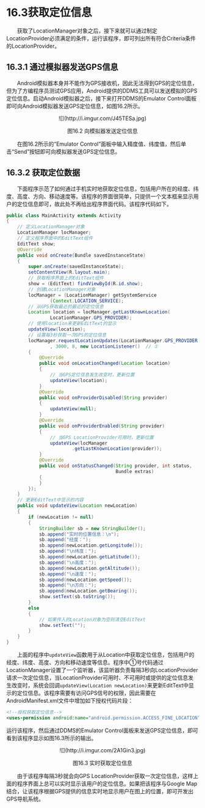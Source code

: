 # 16.3获取定位信息

　　获取了LocationManager对象之后，接下来就可以通过制定LocationProvider必须满足的条件，运行该程序，即可列出所有符合Criteria条件的LocationProvider。

## 16.3.1 通过模拟器发送GPS信息
　　Android模拟器本身并不能作为GPS接收机，因此无法得到GPS的定位信息，但为了方编程序员测试GPS应用，Android提供的DDMS工具可以发送模拟的GPS定位信息。启动Android模拟器之后，接下来打开DDMS的Emulator Control面板即可向Android模拟器发送GPS定位信息，如图16.2所示。
<center>![](http://i.imgur.com/J45TESa.jpg)

图16.2 向模拟器发送定位信息 </center>

　　在图16.2所示的“Emulator Control”面板中输入精度值、纬度值，然后单击“Send”按钮即可向模拟器发送GPS定位信息。

## 16.3.2 获取定位数据
　　下面程序示范了如何通过手机实时地获取定位信息，包括用户所在的经度、纬度、高度、方向、移动速度等。该程序的界面很简单，只提供一个文本框来显示用户的定位信息即可，故此处不再给出程序界面代码。该程序代码如下。

````` java
public class MainActivity extends Activity
{
	// 定义LocationManager对象
	LocationManager locManager;
	// 定义程序界面中的EditText组件
	EditText show;
	@Override
	public void onCreate(Bundle savedInstanceState)
	{
		super.onCreate(savedInstanceState);
		setContentView(R.layout.main);
		// 获取程序界面上的EditText组件
		show = (EditText) findViewById(R.id.show);
		// 创建LocationManager对象
		locManager = (LocationManager) getSystemService
				(Context.LOCATION_SERVICE);
		// 从GPS获取最近的最近的定位信息
		Location location = locManager.getLastKnownLocation(
				LocationManager.GPS_PROVIDER);
		// 使用location来更新EditText的显示
		updateView(location);
		// 设置每3秒获取一次GPS的定位信息
		locManager.requestLocationUpdates(LocationManager.GPS_PROVIDER
				, 3000, 8, new LocationListener()  // ①
		{
			@Override
			public void onLocationChanged(Location location)
			{
				// 当GPS定位信息发生改变时，更新位置
				updateView(location);
			}
			@Override
			public void onProviderDisabled(String provider)
			{
				updateView(null);
			}
			@Override
			public void onProviderEnabled(String provider)
			{
				// 当GPS LocationProvider可用时，更新位置
				updateView(locManager
						.getLastKnownLocation(provider));
			}
			@Override
			public void onStatusChanged(String provider, int status,
										Bundle extras)
			{
			}
		});
	}
	// 更新EditText中显示的内容
	public void updateView(Location newLocation)
	{
		if (newLocation != null)
		{
			StringBuilder sb = new StringBuilder();
			sb.append("实时的位置信息：\n");
			sb.append("经度：");
			sb.append(newLocation.getLongitude());
			sb.append("\n纬度：");
			sb.append(newLocation.getLatitude());
			sb.append("\n高度：");
			sb.append(newLocation.getAltitude());
			sb.append("\n速度：");
			sb.append(newLocation.getSpeed());
			sb.append("\n方向：");
			sb.append(newLocation.getBearing());
			show.setText(sb.toString());
		}
		else
		{
			// 如果传入的Location对象为空则清空EditText
			show.setText("");
		}
	}
}
`````

　　上面的程序中`updateView`函数用于从Location中获取定位信息，包括用户的经度、纬度、高度、方向和移动速度等信息。程序中①号代码通过LocationManager设置了一个监听器，该监听器负责每隔3秒向LocationProvider请求一次定位信息，当LocationProvider可用时、不可用时或提供的定位信息发生改变时，系统会回调`updateView(Location newLocation)`来更新EditText中显示的定位信息。该程序需要有访问GPS信号的权限，因此需要在AndroidManifest.xml文件中增加如下授权代码片段：
``````xml
<!--授权获取定位信息-->
<uses-permission android:name="android.permission.ACCESS_FINE_LOCATION"/>
``````
运行该程序，然后通过DDMS的Emulator Control面板来发送GPS定位信息，即可看到该程序显示如图16.3所示的输出。
<center>![](http://i.imgur.com/2A1Gin3.jpg)

图16.3 实时获取定位信息 </center>

　　由于该程序每隔3秒就会向GPS LocationProvider获取一次定位信息，这样上面的程序界面上总可以实时显示该用户的定位信息。如果把该程序与Google Map结合，让该程序根据GPS提供的信息实时地显示用户在图上的位置，即可开发出GPS导航系统。